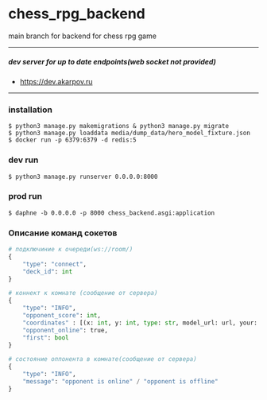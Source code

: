 # chess_rpg_backend
main branch for backend for chess rpg game
<hr>

##### dev server for up to date endpoints(web socket not provided)

- https://dev.akarpov.ru

<hr>

### installation
```shell
$ python3 manage.py makemigrations & python3 manage.py migrate
$ python3 manage.py loaddata media/dump_data/hero_model_fixture.json
$ docker run -p 6379:6379 -d redis:5
```

### dev run
```shell
$ python3 manage.py runserver 0.0.0.0:8000
```

### prod run
```shell
$ daphne -b 0.0.0.0 -p 8000 chess_backend.asgi:application             
```

### Описание команд сокетов
```python
# подключиние к очереди(ws://room/)  
{
    "type": "connect",
    "deck_id": int
}

# коннект к комнате (сообщение от сервера)
{
    "type": "INFO",
    "opponent_score": int,
    "coordinates" : [(x: int, y: int, type: str, model_url: url, your: bool), ...],
    "opponent_online": true,
    "first": bool
}

# состояние оппонента в комнате(сообщение от сервера)
{
    "type": "INFO",
    "message": "opponent is online" / "opponent is offline"
}
```

